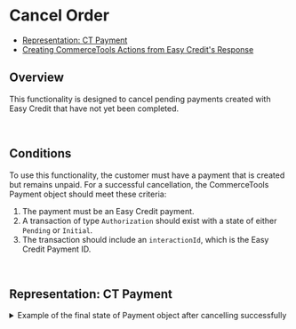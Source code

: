 # Cancel Order

* [Representation: CT Payment](#representation-ct-payment)
* [Creating CommerceTools Actions from Easy Credit's Response](#creating-commercetools-actions-from-easy-credits-response)

## Overview
This functionality is designed to cancel pending payments created with Easy Credit that have not yet been completed.

<br />

## Conditions

To use this functionality, the customer must have a payment that is created but remains unpaid. For a successful cancellation, the CommerceTools Payment object should meet these criteria:

1. The payment must be an Easy Credit payment.
2. A transaction of type `Authorization` should exist with a state of either `Pending` or `Initial`.
3. The transaction should include an `interactionId`, which is the Easy Credit Payment ID.

<br />

## Representation: CT Payment

<details>
  <summary>Example of the final state of Payment object after cancelling successfully</summary>

```json
{
    "id": "c0887a2d-bfbf-4f77-8f3d-fc33fb4c0920",
    "version": 8,
    "key": "ord_5h2f3w",
    "amountPlanned": {
        "type": "centPrecision",
        "currencyCode": "EUR",
        "centAmount": 1604,
        "fractionDigits": 2
    },
    "paymentMethodInfo": {
        "paymentInterface": "EasyCredit",
        "method": "credit"
    },
    "transactions": [
        {
            "id": "869ea4f0-b9f6-4006-bf04-d8306b5c1234",
            "type": "Authorization",
            "interactionId": "<EasyCreditPaymentID>",
            "amount": {
                "type": "centPrecision",
                "currencyCode": "EUR",
                "centAmount": 1604,
                "fractionDigits": 2
            },
            "state": "Failure"
        }
    ],
    "interfaceInteractions": []
}
```

## Creating CommerceTools Actions from Easy Credit's Response

When a payment is successfully canceled in Easy Credit, the webhook will update the CommerceTools Payment and Cart with the following actions:

| Action Name (CT)        | Value                                                 |
|-------------------------|-------------------------------------------------------|
| changeTransactionState   | { "transactionId": "<interactionId>", "state": "Failure" } |
| unfreezeCart            | { "action": "unfreezeCart" }                         |
